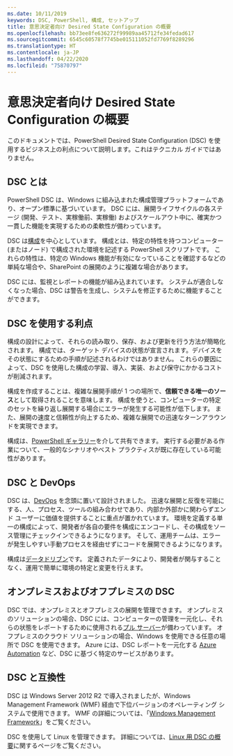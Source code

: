 ```yaml
---
ms.date: 10/11/2019
keywords: DSC, PowerShell, 構成, セットアップ
title: 意思決定者向け Desired State Configuration の概要
ms.openlocfilehash: bb73ee8fe636272f99989aa45712fe34fedad617
ms.sourcegitcommit: 6545c60578f7745be015111052fd7769f8289296
ms.translationtype: HT
ms.contentlocale: ja-JP
ms.lasthandoff: 04/22/2020
ms.locfileid: "75870797"
---
```

# <a name="desired-state-configuration-overview-for-decision-makers"></a>意思決定者向け Desired State Configuration の概要

このドキュメントでは、PowerShell Desired State Configuration (DSC) を使用するビジネス上の利点について説明します。これはテクニカル ガイドではありません。

## <a name="what-is-dsc"></a>DSC とは

PowerShell DSC は、Windows に組み込まれた構成管理プラットフォームであり、オープン標準に基づいています。 DSC には、展開ライフサイクルの各ステージ (開発、テスト、実稼働前、実稼働) およびスケールアウト中に、確実かつ一貫した機能を実現するための柔軟性が備わっています。

DSC は[構成](../configurations/configurations.md)を中心としています。 構成とは、特定の特性を持つコンピューター (またはノード) で構成された環境を記述する PowerShell スクリプトです。 これらの特性は、特定の Windows 機能が有効になっていることを確認するなどの単純な場合や、SharePoint の展開のように複雑な場合があります。

DSC には、監視とレポートの機能が組み込まれています。 システムが適合しなくなった場合、DSC は警告を生成し、システムを修正するために機能することができます。

## <a name="benefits-of-using-dsc"></a>DSC を使用する利点

構成の設計によって、それらの読み取り、保存、および更新を行う方法が簡略化されます。 構成では、ターゲット デバイスの状態が宣言されます。デバイスをその状態にするための手順が記述されるわけではありません。 これらの要因によって、DSC を使用した構成の学習、導入、実装、および保守にかかるコストが削減されます。

構成を作成することは、複雑な展開手順が 1 つの場所で、**信頼できる唯一のソース**として取得されることを意味します。 構成を使うと、コンピューターの特定のセットを繰り返し展開する場合にエラーが発生する可能性が低下します。 また、展開の速度と信頼性が向上するため、複雑な展開での迅速なターンアラウンドを実現できます。

構成は、[PowerShell ギャラリー](https://powershellgallery.com)を介して共有できます。 実行する必要がある作業について、一般的なシナリオやベスト プラクティスが既に存在している可能性があります。

## <a name="dsc-and-devops"></a>DSC と DevOps

DSC は、[DevOps](/archive/blogs/ashleymcglone/devops-for-n00bs-ie-windows-people-like-me) を念頭に置いて設計されました。 迅速な展開と反復を可能にする、人、プロセス、ツールの組み合わせであり、内部か外部かに関わらずエンド ユーザーに価値を提供することに重点が置かれています。 環境を定義する単一の構成によって、開発者が各自の要件を構成にエンコードし、その構成をソース管理にチェックインできるようになります。 そして、運用チームは、エラーが発生しやすい手動プロセスを経由せずにコードを展開できるようになります。

構成は[データドリブン](../configurations/configData.md)です。 定義されたデータにより、開発者が関与することなく、運用で簡単に環境の特定と変更を行えます。

## <a name="dsc-on-premises-and-off-premises"></a>オンプレミスおよびオフプレミスの DSC

DSC では、オンプレミスとオフプレミスの展開を管理できます。 オンプレミスのソリューションの場合、DSC には、コンピューターの管理を一元化し、それらの状態をレポートするために使用される[プル サーバー](../pull-server/pullServer.md)が備わっています。 オフプレミスのクラウド ソリューションの場合、Windows を使用できる任意の場所で DSC を使用できます。
Azure には、DSC レポートを一元化する [Azure Automation](/azure/automation) など、DSC に基づく特定のサービスがあります。

## <a name="dsc-and-compatibility"></a>DSC と互換性

DSC は Windows Server 2012 R2 で導入されましたが、Windows Management Framework (WMF) 経由で下位バージョンのオペレーティング システムで使用できます。 WMF の詳細については、「[Windows Management Framework](/powershell/scripting/wmf/overview)」をご覧ください。

DSC を使用して Linux を管理できます。 詳細については、[Linux 用 DSC の概要](../getting-started/lnxGettingStarted.md)に関するページをご覧ください。
